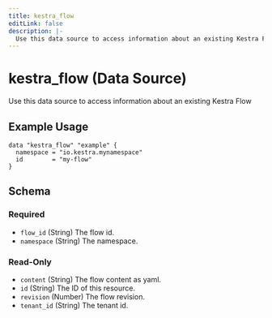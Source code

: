```yaml
---
title: kestra_flow
editLink: false
description: |-
  Use this data source to access information about an existing Kestra Flow
---
```


# kestra_flow (Data Source)

Use this data source to access information about an existing Kestra Flow

## Example Usage

```hcl
data "kestra_flow" "example" {
  namespace = "io.kestra.mynamespace"
  id        = "my-flow"
}
```

<!-- schema generated by tfplugindocs -->
## Schema

### Required

- `flow_id` (String) The flow id.
- `namespace` (String) The namespace.

### Read-Only

- `content` (String) The flow content as yaml.
- `id` (String) The ID of this resource.
- `revision` (Number) The flow revision.
- `tenant_id` (String) The tenant id.
